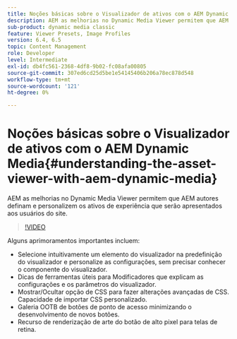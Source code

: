 ```yaml
---
title: Noções básicas sobre o Visualizador de ativos com o AEM Dynamic Media
description: AEM as melhorias no Dynamic Media Viewer permitem que AEM autores definam e personalizem os ativos de experiência que serão apresentados aos usuários do site.
sub-product: dynamic media classic
feature: Viewer Presets, Image Profiles
version: 6.4, 6.5
topic: Content Management
role: Developer
level: Intermediate
exl-id: db4fc561-2368-4df8-9b02-fc08afa00805
source-git-commit: 307ed6cd25d5be1e54145406b206a78ec878d548
workflow-type: tm+mt
source-wordcount: '121'
ht-degree: 0%

---
```


# Noções básicas sobre o Visualizador de ativos com o AEM Dynamic Media{#understanding-the-asset-viewer-with-aem-dynamic-media}

AEM as melhorias no Dynamic Media Viewer permitem que AEM autores definam e personalizem os ativos de experiência que serão apresentados aos usuários do site.

>[!VIDEO](https://video.tv.adobe.com/v/17783/?quality=9&learn=on)

Alguns aprimoramentos importantes incluem:

* Selecione intuitivamente um elemento do visualizador na predefinição do visualizador e personalize as configurações, sem precisar conhecer o componente do visualizador.
* Dicas de ferramentas úteis para Modificadores que explicam as configurações e os parâmetros do visualizador.
* Mostrar/Ocultar opção de CSS para fazer alterações avançadas de CSS. Capacidade de importar CSS personalizado.
* Galeria OOTB de botões de ponto de acesso minimizando o desenvolvimento de novos botões.
* Recurso de renderização de arte do botão de alto pixel para telas de retina.
